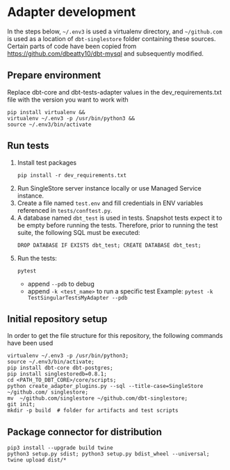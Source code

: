 
# Adapter development
In the steps below, `~/.env3` is used a virtualenv directory, and `~/github.com` is used as a location of `dbt-singlestore` folder containing these sources. Certain parts of code have been copied from 
https://github.com/dbeatty10/dbt-mysql and subsequently modified.

## Prepare environment
Replace dbt-core and dbt-tests-adapter values in the dev_requirements.txt file with the version you want to work with 
```
pip install virtualenv &&
virtualenv ~/.env3 -p /usr/bin/python3 &&
source ~/.env3/bin/activate
```

## Run tests
1. Install test packages
    ```
    pip install -r dev_requirements.txt
    ```
2. Run SingleStore server instance locally or use Managed Service instance.
3. Create a file named `test.env` and fill credentials in ENV variables referenced in `tests/conftest.py`.
4. A database named `dbt_test` is used in tests. Snapshot tests expect it to be empty before running the tests. Therefore, prior to running the test suite, the following SQL must be executed:
    ```
    DROP DATABASE IF EXISTS dbt_test; CREATE DATABASE dbt_test;
    ```
5. Run the tests:
    ```
    pytest
    ```
    - append `--pdb` to debug
    - append `-k <test_name>` to run a specific test
    Example: `pytest -k TestSingularTestsMyAdapter --pdb`


## Initial repository setup
In order to get the file structure for this repository, the following commands have been used

```
virtualenv ~/.env3 -p /usr/bin/python3;
source ~/.env3/bin/activate;
pip install dbt-core dbt-postgres;
pip install singlestoredb=0.8.1;
cd <PATH_TO_DBT_CORE>/core/scripts;
python create_adapter_plugins.py --sql --title-case=SingleStore ~/github.com/ singlestore;
mv  ~/github.com/singlestore ~/github.com/dbt-singlestore;
git init;
mkdir -p build  # folder for artifacts and test scripts
```

## Package connector for distribution

```
pip3 install --upgrade build twine
python3 setup.py sdist; python3 setup.py bdist_wheel --universal; twine upload dist/*
```
